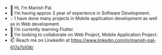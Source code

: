 - 👋 Hi, I’m Manish Pal.
- 👀 I’m having approx 3 year of experience in Software Development.
- 💡 I have done many projects in Mobile application development as well as in Web development.
- 🌱 I’m currently learning Flutter.
- 💞️ I’m looking to collaborate on Web Project, Mobile Application Project.
- 📫 Reach me on Linekedin at https://www.linkedin.com/in/manish-pal-617a7b108/

<!---
Manish6858/Manish6858 is a ✨ special ✨ repository because its `README.md` (this file) appears on your GitHub profile.
You can click the Preview link to take a look at your changes.
--->
